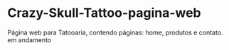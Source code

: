 # Crazy-Skull-Tattoo-pagina-web
Página web para Tatooaria, contendo páginas: home, produtos e contato.  em andamento
